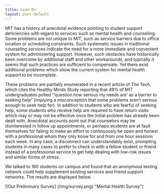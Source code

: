 ```yaml
---
title: Lean On
layout: post-default
---
```


MIT has a history of anecdotal evidence pointing to student support deficiencies with regard to services such as mental health and counseling. Some problems are not unique to MIT, such as service barriers due to office location or scheduling constraints. Such systematic issues in traditional counseling services indicate the need for a more immediate and convenient system for administering support. However, such obstacles have historically been overcome by additional staff and other workarounds, and typically it seems that such practices are sufficient to compensate. Yet there exist additional problems which show the current system for mental health support to be incomplete.

These problems are partially enumerated in a recent article of The Tech, which cites the Healthy Minds Study reporting that 49% of MIT undergraduates polled “‘question how serious my needs are’ as a barrier to seeking help” (implying a misconception that some problems aren’t serious enough to seek help for). In addition to students who are fearful of seeking help, some students who receive help are required to have return visits which may or may not be effective once the initial problem has already been dealt with. Anecdotal accounts point out that counselors may be disinterested in follow up appointments, or perhaps students are at fault themselves for failing to make an effort to continuously be open and honest with a professional whom they only know for and from one hour sessions each week. In any case, a disconnect can understandably exist, prompting students in many cases to prefer to check in with a fellow student or friend instead of a professional service to get help dealing with low-risk issues and similar forms of stress.

We talked to 160 students on campus and found that an anonymous texting network could help supplement existing services and friend support networks. The results are displayed below.

![Our Preliminary Survey] (/img/survey.png) "Mental Health Survey")
